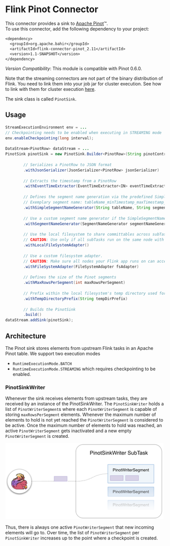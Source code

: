 # Flink Pinot Connector

This connector provides a sink to [Apache Pinot](http://pinot.apache.org/)™.  
To use this connector, add the following dependency to your project:

    <dependency>
      <groupId>org.apache.bahir</groupId>
      <artifactId>flink-connector-pinot_2.11</artifactId>
      <version>1.1-SNAPSHOT</version>
    </dependency>

*Version Compatibility*: This module is compatible with Pinot 0.6.0.

Note that the streaming connectors are not part of the binary distribution of Flink. You need to link them into your job jar for cluster execution.
See how to link with them for cluster execution [here](https://ci.apache.org/projects/flink/flink-docs-release-1.2/dev/linking.html).

The sink class is called `PinotSink`.

## Usage
```java
StreamExecutionEnvironment env = ...
// Checkpointing needs to be enabled when executing in STREAMING mode
env.enableCheckpointing(long interval);

DataStream<PinotRow> dataStream = ...
PinotSink pinotSink = new PinotSink.Builder<PinotRow>(String pinotControllerHost, String pinotControllerPort, String tableName)
        
        // Serializes a PinotRow to JSON format
        .withJsonSerializer(JsonSerializer<PinotRow> jsonSerializer)
        
        // Extracts the timestamp from a PinotRow
        .withEventTimeExtractor(EventTimeExtractor<IN> eventTimeExtractor)
        
        // Defines the segment name generation via the predefined SimpleSegmentNameGenerator
        // Exemplary segment name: tableName_minTimestamp_maxTimestamp_segmentNamePostfix_0
        .withSimpleSegmentNameGenerator(String tableName, String segmentNamePostfix)
        
        // Use a custom segment name generator if the SimpleSegmentNameGenerator does not work for your use case
        .withSegmentNameGenerator(SegmentNameGenerator segmentNameGenerator)
        
        // Use the local filesystem to share committables across subTasks
        // CAUTION: Use only if all subTasks run on the same node with access to the local filesystem
        .withLocalFileSystemAdapter()
        
        // Use a custom filesystem adapter. 
        // CAUTION: Make sure all nodes your Flink app runs on can access the shared filesystem via the provided FileSystemAdapter
        .withFileSystemAdapter(FileSystemAdapter fsAdapter)
        
        // Defines the size of the Pinot segments
        .withMaxRowsPerSegment(int maxRowsPerSegment)
        
        // Prefix within the local filesystem's temp directory used for storing intermediate files
        .withTempDirectoryPrefix(String tempDirPrefix)
        
        // Builds the PinotSink
        .build()
dataStream.addSink(pinotSink);
```

## Architecture
The Pinot sink stores elements from upstream Flink tasks in an Apache Pinot table.
We support two execution modes
* `RuntimeExecutionMode.BATCH`
* `RuntimeExecutionMode.STREAMING` which requires checkpointing to be enabled.

### PinotSinkWriter
Whenever the sink receives elements from upstream tasks, they are received by an instance of the PinotSinkWriter.
The `PinotSinkWriter` holds a list of `PinotWriterSegment`s where each `PinotWriterSegment` is capable of storing `maxRowsPerSegment` elements.
Whenever the maximum number of elements to hold is not yet reached the `PinotWriterSegment` is considered to be active. 
Once the maximum number of elements to hold was reached, an active `PinotWriterSegment` gets inactivated and a new empty `PinotWriterSegment` is created.

<img width="500" alt="PinotSinkWriter" src="docs/images/SinkWriter.png">

Thus, there is always one active `PinotWriterSegment` that new incoming elements will go to.
Over time, the list of `PinotWriterSegment` per `PinotSinkWriter` increases up to the point where a checkpoint is created.
